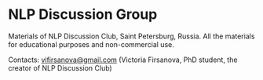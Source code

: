 # NLP Discussion Group

Materials of NLP Discussion Club, Saint Petersburg, Russia. All the materials for educational purposes and non-commercial use.

Contacts: vifirsanova@gmail.com (Victoria Firsanova, PhD student, the creator of NLP Discussion Club) 
